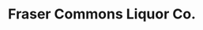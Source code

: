 ---
title: "Fraser Commons Liquor Co."
url: /vancouver/fraser-commons-liquor-co/
shop: Spirituosen
---